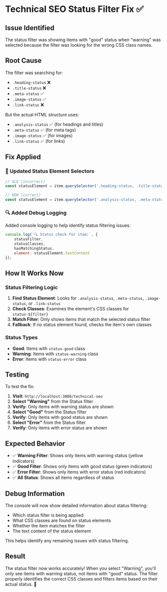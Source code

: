 # Technical SEO Status Filter Fix ✅

## Issue Identified

The status filter was showing items with "good" status when "warning" was selected because the filter was looking for the wrong CSS class names.

## Root Cause

The filter was searching for:
- `.heading-status` ❌
- `.title-status` ❌  
- `.meta-status` ✅
- `.image-status` ✅
- `.link-status` ❌

But the actual HTML structure uses:
- `.analysis-status` ✅ (for headings and titles)
- `.meta-status` ✅ (for meta tags)
- `.image-status` ✅ (for images)
- `.link-status` ✅ (for links)

## Fix Applied

### 🔧 **Updated Status Element Selectors**
```javascript
// OLD (incorrect)
const statusElement = item.querySelector('.heading-status, .title-status, .meta-status, .image-status, .link-status');

// NEW (correct)
const statusElement = item.querySelector('.analysis-status, .meta-status, .image-status, .link-status');
```

### 🔍 **Added Debug Logging**
Added console logging to help identify status filtering issues:
```javascript
console.log(`🔍 Status check for item:`, {
    statusFilter,
    statusClasses,
    hasMatchingStatus,
    element: statusElement.textContent
});
```

## How It Works Now

### **Status Filtering Logic**
1. **Find Status Element**: Looks for `.analysis-status`, `.meta-status`, `.image-status`, or `.link-status`
2. **Check Classes**: Examines the element's CSS classes for `status-${filter}`
3. **Match Filter**: Only shows items that match the selected status filter
4. **Fallback**: If no status element found, checks the item's own classes

### **Status Types**
- **Good**: Items with `status-good` class
- **Warning**: Items with `status-warning` class  
- **Error**: Items with `status-error` class

## Testing

To test the fix:

1. **Visit**: `http://localhost:3000/technical-seo`
2. **Select "Warning"** from the Status filter
3. **Verify**: Only items with warning status are shown
4. **Select "Good"** from the Status filter
5. **Verify**: Only items with good status are shown
6. **Select "Error"** from the Status filter
7. **Verify**: Only items with error status are shown

## Expected Behavior

- ✅ **Warning Filter**: Shows only items with warning status (yellow indicators)
- ✅ **Good Filter**: Shows only items with good status (green indicators)
- ✅ **Error Filter**: Shows only items with error status (red indicators)
- ✅ **All Status**: Shows all items regardless of status

## Debug Information

The console will now show detailed information about status filtering:
- Which status filter is being applied
- What CSS classes are found on status elements
- Whether the item matches the filter
- The text content of the status element

This helps identify any remaining issues with status filtering.

## Result

The status filter now works accurately! When you select "Warning", you'll only see items with warning status, not items with "good" status. The filter properly identifies the correct CSS classes and filters items based on their actual status. 🎉


